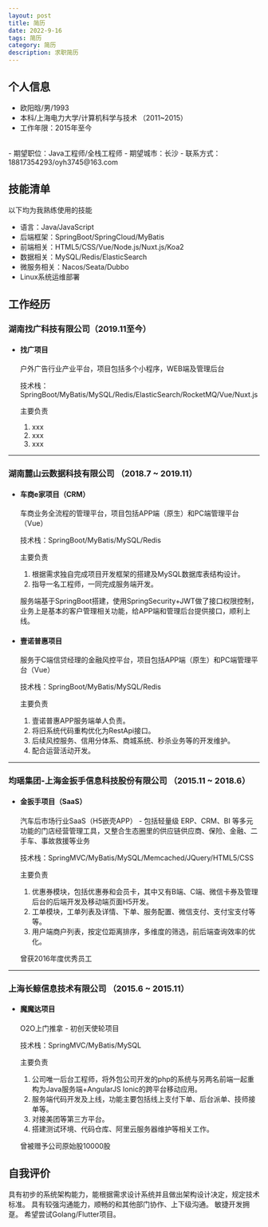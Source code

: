```yaml
---
layout: post
title: 简历
date: 2022-9-16
tags: 简历
category: 简历
description: 求职简历
---
```


## 个人信息

- 欧阳晗/男/1993
- 本科/上海电力大学/计算机科学与技术 （2011~2015）
- 工作年限：2015年至今
<br>
- 期望职位：Java工程师/全栈工程师
- 期望城市：长沙
- 联系方式：18817354293/oyh3745@163.com

## 技能清单

以下均为我熟练使用的技能

- 语言：Java/JavaScript
- 后端框架：SpringBoot/SpringCloud/MyBatis
- 前端相关：HTML5/CSS/Vue/Node.js/Nuxt.js/Koa2
- 数据相关：MySQL/Redis/ElasticSearch
- 微服务相关：Nacos/Seata/Dubbo
- Linux系统运维部署

## 工作经历

### 湖南找广科技有限公司（2019.11至今）

- #### 找广项目
    户外广告行业产业平台，项目包括多个小程序，WEB端及管理后台

    技术栈：SpringBoot/MyBatis/MySQL/Redis/ElasticSearch/RocketMQ/Vue/Nuxt.js

    主要负责
    1. xxx
    2. xxx
    3. xxx

---
### 湖南麓山云数据科技有限公司 （2018.7 ~ 2019.11）

- #### 车商e家项目（CRM）
    车商业务全流程的管理平台，项目包括APP端（原生）和PC端管理平台（Vue）

    技术栈：SpringBoot/MyBatis/MySQL/Redis

    主要负责
    1. 根据需求独自完成项目开发框架的搭建及MySQL数据库表结构设计。
    2. 指导一名工程师，一同完成服务端开发。

    服务端基于SpringBoot搭建，使用SpringSecurity+JWT做了接口权限控制，业务上是基本的客户管理相关功能，给APP端和管理后台提供接口，顺利上线。

- #### 壹诺普惠项目
    服务于C端信贷经理的金融风控平台，项目包括APP端（原生）和PC端管理平台（Vue）

    技术栈：SpringBoot/MyBatis/MySQL/Redis

    主要负责
    1. 壹诺普惠APP服务端单人负责。
    2. 将旧系统代码重构优化为RestApi接口。
    3. 后续风控服务、信用分体系、商城系统、秒杀业务等的开发维护。
    4. 配合运营活动开发。

---
### 均瑶集团-上海金扳手信息科技股份有限公司 （2015.11 ~ 2018.6）

- #### 金扳手项目（SaaS）
    汽车后市场行业SaaS（H5嵌壳APP） - 包括轻量级 ERP、CRM、BI 等多元功能的门店经营管理工具，又整合生态圈里的供应链供应商、保险、金融、二手车、事故救援等业务

    技术栈：SpringMVC/MyBatis/MySQL/Memcached/JQuery/HTML5/CSS

    主要负责
    1. 优惠券模块，包括优惠券和会员卡，其中又有B端、C端、微信卡券及管理后台的后端开发及移动端页面H5开发。
    2. 工单模块，工单列表及详情、下单、服务配置、微信支付、支付宝支付等等。
    3. 用户端商户列表，按定位距离排序，多维度的筛选，前后端查询效率的优化。

    曾获2016年度优秀员工

---
### 上海长鲸信息技术有限公司 （2015.6 ~ 2015.11）

- #### 魔魔达项目
    O2O上门推拿 - 初创天使轮项目

    技术栈：SpringMVC/MyBatis/MySQL

    主要负责
    1. 公司唯一后台工程师，将外包公司开发的php的系统与另两名前端一起重构为Java服务端+AngularJS Ionic的跨平台移动应用。
    2. 服务端代码开发及上线，功能主要包括线上支付下单、后台派单、技师接单等。
    3. 对接美团等第三方平台。
    4. 搭建测试环境、代码仓库、阿里云服务器维护等相关工作。

    曾被赠予公司原始股10000股

## 自我评价
具有初步的系统架构能力，能根据需求设计系统并且做出架构设计决定，规定技术标准。
具有较强沟通能力，顺畅的和其他部门协作、上下级沟通。
敏捷开发拥趸。
希望尝试Golang/Flutter项目。
